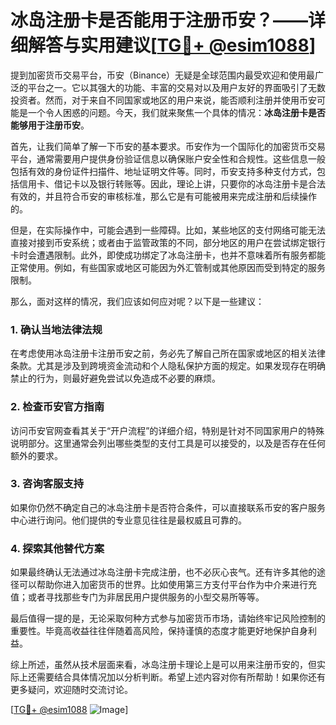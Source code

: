 # 冰岛注册卡是否能用于注册币安？——详细解答与实用建议[[TG💪+ @esim1088](https://t.me/s/esim1088)]

提到加密货币交易平台，币安（Binance）无疑是全球范围内最受欢迎和使用最广泛的平台之一。它以其强大的功能、丰富的交易对以及用户友好的界面吸引了无数投资者。然而，对于来自不同国家或地区的用户来说，能否顺利注册并使用币安可能是一个令人困惑的问题。今天，我们就来聚焦一个具体的情况：**冰岛注册卡是否能够用于注册币安**。

首先，让我们简单了解一下币安的基本要求。币安作为一个国际化的加密货币交易平台，通常需要用户提供身份验证信息以确保账户安全性和合规性。这些信息一般包括有效的身份证件扫描件、地址证明文件等。同时，币安支持多种支付方式，包括信用卡、借记卡以及银行转账等。因此，理论上讲，只要你的冰岛注册卡是合法有效的，并且符合币安的审核标准，那么它是有可能被用来完成注册和后续操作的。

但是，在实际操作中，可能会遇到一些障碍。比如，某些地区的支付网络可能无法直接对接到币安系统；或者由于监管政策的不同，部分地区的用户在尝试绑定银行卡时会遭遇限制。此外，即使成功绑定了冰岛注册卡，也并不意味着所有服务都能正常使用。例如，有些国家或地区可能因为外汇管制或其他原因而受到特定的服务限制。

那么，面对这样的情况，我们应该如何应对呢？以下是一些建议：

### 1. **确认当地法律法规**
在考虑使用冰岛注册卡注册币安之前，务必先了解自己所在国家或地区的相关法律条款。尤其是涉及到跨境资金流动和个人隐私保护方面的规定。如果发现存在明确禁止的行为，则最好避免尝试以免造成不必要的麻烦。

### 2. **检查币安官方指南**
访问币安官网查看其关于“开户流程”的详细介绍，特别是针对不同国家用户的特殊说明部分。这里通常会列出哪些类型的支付工具是可以接受的，以及是否存在任何额外的要求。

### 3. **咨询客服支持**
如果你仍然不确定自己的冰岛注册卡是否符合条件，可以直接联系币安的客户服务中心进行询问。他们提供的专业意见往往是最权威且可靠的。

### 4. **探索其他替代方案**
如果最终确认无法通过冰岛注册卡完成注册，也不必灰心丧气。还有许多其他的途径可以帮助你进入加密货币的世界。比如使用第三方支付平台作为中介来进行充值；或者寻找那些专门为非居民用户提供服务的小型交易所等等。

最后值得一提的是，无论采取何种方式参与加密货币市场，请始终牢记风险控制的重要性。毕竟高收益往往伴随着高风险，保持谨慎的态度才能更好地保护自身利益。

综上所述，虽然从技术层面来看，冰岛注册卡理论上是可以用来注册币安的，但实际上还需要结合具体情况加以分析判断。希望上述内容对你有所帮助！如果你还有更多疑问，欢迎随时交流讨论。

[[TG💪+ @esim1088](https://t.me/s/esim1088) ![Image](https://i.postimg.cc/4NQfJmqS/Snipaste-2025-05-13-00-14-12.png)]